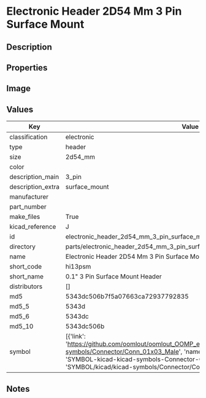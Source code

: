 # Electronic Header 2D54 Mm 3 Pin Surface Mount

## Description

## Properties


## Image


## Values

| Key | Value |
| --- | --- |
| classification | electronic |
| type | header |
| size | 2d54_mm |
| color |  |
| description_main | 3_pin |
| description_extra | surface_mount |
| manufacturer |  |
| part_number |  |
| make_files | True |
| kicad_reference | J |
| id | electronic_header_2d54_mm_3_pin_surface_mount |
| directory | parts/electronic_header_2d54_mm_3_pin_surface_mount |
| name | Electronic Header 2D54 Mm 3 Pin Surface Mount |
| short_code | hi13psm |
| short_name | 0.1" 3 Pin Surface Mount Header |
| distributors | [] |
| md5 | 5343dc506b7f5a07663ca72937792835 |
| md5_5 | 5343d |
| md5_6 | 5343dc |
| md5_10 | 5343dc506b |
| symbol | [{'link': 'https://github.com/oomlout/oomlout_OOMP_eda_V2/tree/main/SYMBOL/kicad/kicad-symbols/Connector/Conn_01x03_Male', 'name': 'Connector : Conn_01x03_Male', 'id': 'SYMBOL-kicad-kicad-symbols-Connector-Conn_01x03_Male', 'directory': 'SYMBOL/kicad/kicad-symbols/Connector/Conn_01x03_Male/'}] |

## Notes

